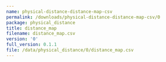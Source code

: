 ```yaml
---
name: physical-distance-distance-map-csv
permalink: /downloads/physical-distance-distance-map-csv/0
package: physical_distance
title: distance_map
filename: distance_map.csv
version: '0'
full_version: 0.1.1
file: /data/physical_distance/0/distance_map.csv
---
```

